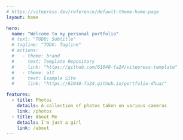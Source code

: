 ```yaml
---
# https://vitepress.dev/reference/default-theme-home-page
layout: home

hero:
  name: "Welcome to my personal portfolio"
  # text: "TODO: Subtitle"
  # tagline: "TODO: Tagline"
  # actions:
  #   - theme: brand
  #     text: Template Repository
  #     link: "https://github.com/61040-fa24/vitepress-template"
  #   - theme: alt
  #     text: Example Site
  #     link: "https://61040-fa24.github.io/portfolio-dhua/"

features:
  - title: Photos
    details: A collection of photos taken on various cameras
    link: /photos
  - title: About Me
    details: I'm just a girl
    link: /about
---
```

